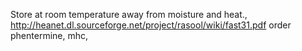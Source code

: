Store at room temperature away from moisture and heat.,  http://heanet.dl.sourceforge.net/project/rasool/wiki/fast31.pdf order phentermine,  mhc, 